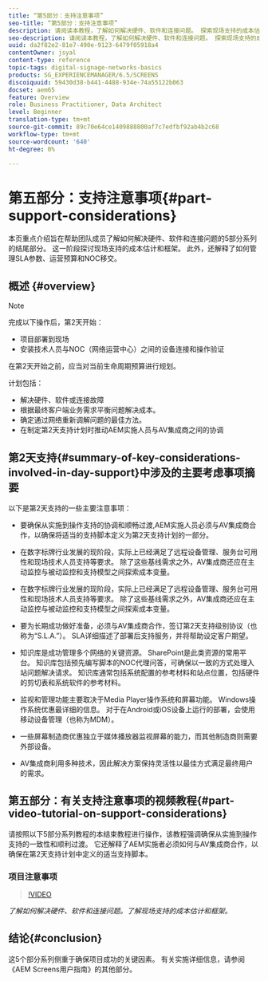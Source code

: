 ```yaml
---
title: “第5部分：支持注意事项”
seo-title: “第5部分：支持注意事项”
description: 请阅读本教程，了解如何解决硬件、软件和连接问题。 探索现场支持的成本估计和框架。 此外，还了解如何管理SLA参数、运营预算和NOC移交。
seo-description: 请阅读本教程，了解如何解决硬件、软件和连接问题。 探索现场支持的成本估计和框架。 此外，还了解如何管理SLA参数、运营预算和NOC移交。
uuid: da2f82e2-81e7-490e-9123-6479f05918a4
contentOwner: jsyal
content-type: reference
topic-tags: digital-signage-networks-basics
products: SG_EXPERIENCEMANAGER/6.5/SCREENS
discoiquuid: 59430d38-b441-4488-934e-74a55122b063
docset: aem65
feature: Overview
role: Business Practitioner, Data Architect
level: Beginner
translation-type: tm+mt
source-git-commit: 89c70e64ce1409888800af7c7edfbf92ab4b2c68
workflow-type: tm+mt
source-wordcount: '640'
ht-degree: 0%

---
```



# 第五部分：支持注意事项{#part-support-considerations}

本页重点介绍旨在帮助团队成员了解如何解决硬件、软件和连接问题的5部分系列的结尾部分。 这一阶段探讨现场支持的成本估计和框架。 此外，还解释了如何管理SLA参数、运营预算和NOC移交。

## 概述 {#overview}

>[!NOTE]
>
>完成以下操作后，第2天开始：
>
>* 项目部署到现场
>* 安装技术人员与NOC（网络运营中心）之间的设备连接和操作验证

>
>
在第2天开始之前，应当对当前生命周期预算进行规划。

计划包括：

* 解决硬件、软件或连接故障
* 根据最终客户端业务需求平衡问题解决成本。
* 确定通过网络重新调解问题的最佳方法。
* 在制定第2天支持计划时推动AEM实施人员与AV集成商之间的协调

## 第2天支持{#summary-of-key-considerations-involved-in-day-support}中涉及的主要考虑事项摘要

以下是第2天支持的一些主要注意事项：

* 要确保从实施到操作支持的协调和顺畅过渡,AEM实施人员必须与AV集成商合作，以确保将适当的支持脚本定义为第2天支持计划的一部分。
* 在数字标牌行业发展的现阶段，实际上已经满足了远程设备管理、服务台可用性和现场技术人员支持等要求。 除了这些基线需求之外，AV集成商还应在主动监控与被动监控和支持模型之间探索成本变量。

* 在数字标牌行业发展的现阶段，实际上已经满足了远程设备管理、服务台可用性和现场技术人员支持等要求。 除了这些基线需求之外，AV集成商还应在主动监控与被动监控和支持模型之间探索成本变量。
* 要为长期成功做好准备，必须与AV集成商合作，签订第2天支持级别协议（也称为“S.L.A.”）。 SLA详细描述了部署后支持服务，并将帮助设定客户期望。
* 知识库是成功管理多个网络的关键资源。 SharePoint是此类资源的常用平台。 知识库包括预先编写脚本的NOC代理问答，可确保以一致的方式处理入站问题解决请求。 知识库通常包括系统配置的参考材料和站点位置，包括硬件的剪切表和系统软件的参考材料。
* 监视和管理功能主要取决于Media Player操作系统和屏幕功能。 Windows操作系统优惠最详细的信息。 对于在Android或iOS设备上运行的部署，会使用移动设备管理（也称为MDM）。
* 一些屏幕制造商优惠独立于媒体播放器监视屏幕的能力，而其他制造商则需要外部设备。
* AV集成商利用多种技术，因此解决方案保持灵活性以最佳方式满足最终用户的需求。

## 第五部分：有关支持注意事项的视频教程{#part-video-tutorial-on-support-considerations}

请按照以下5部分系列教程的本结束教程进行操作，该教程强调确保从实施到操作支持的一致性和顺利过渡。 它还解释了AEM实施者必须如何与AV集成商合作，以确保在第2天支持计划中定义的适当支持脚本。

### 项目注意事项

>[!VIDEO](https://video.tv.adobe.com/v/28383)

*了解如何解决硬件、软件和连接问题。了解现场支持的成本估计和框架。*

## 结论{#conclusion}

这5个部分系列侧重于确保项目成功的关键因素。 有关实施详细信息，请参阅《AEM Screens用户指南》的其他部分。

